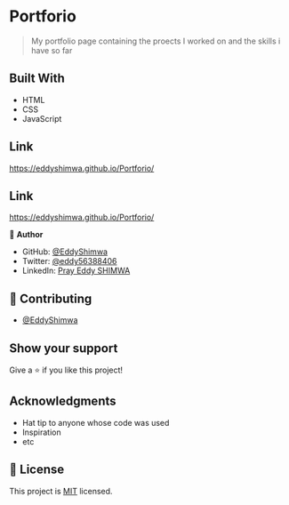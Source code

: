 

# Portforio

> My portfolio page containing the proects I worked on and the skills i have so far


## Built With

- HTML
- CSS
- JavaScript
## Link
https://eddyshimwa.github.io/Portforio/

## Link
https://eddyshimwa.github.io/Portforio/

👤 **Author**

- GitHub: [@EddyShimwa](https://github.com/EddyShimwa)
- Twitter: [@eddy56388406](https://twitter.com/eddy56388406)
- LinkedIn: [Pray Eddy SHIMWA](https://www.linkedin.com/in/eddy-pray-shimwa/)


## 🤝 Contributing
- [@EddyShimwa](https://github.com/EddyShimwa)


## Show your support

Give a ⭐️ if you like this project!

## Acknowledgments

- Hat tip to anyone whose code was used
- Inspiration
- etc

## 📝 License

This project is [MIT](./LICENSE) licensed.
